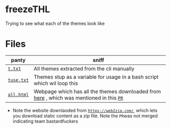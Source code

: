 # freezeTHL

Trying to see what each of the themes look like

# Files

panty | sniff
--- | --- 
[`t.txt`](./t.txt) | All themes extracted from the cli manually 
[`tuse.txt`](./tuse.txt) | Themes stup as a variable for usage in a bash script which wil loop this 
[`all.html`](./all.html) | Webpage which has all the themes downloaded from [here](https://xyproto.github.io/splash/docs/all.html) , which was mentioned in this [`PR`](https://github.com/charmbracelet/freeze/pull/104) 

- Note the website downlaoded from [`https://web2zip.com/`](https://web2zip.com/), which lets you download static content as a zip file. Note the `PR`was not merged indicating team bastardfuckers
